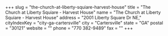 +++
slug = "the-church-at-liberty-squiare-harvest-house"
title = "The Church at Liberty Squiare - Harvest House"
name = "The Church at Liberty Squiare - Harvest House"
address = "2001 Liberty Square Dr NE,"
cityIndexKey = "city-ga-cartersville"
city = "Cartersville"
state = "GA"
postal = "30121"
website = ""
phone = "770 382-9489"
fax = ""
+++
